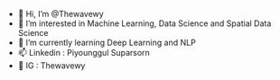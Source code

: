 - 👋 Hi, I’m @Thewavewy
- 👀 I’m interested in Machine Learning, Data Science and Spatial Data Science
- 🌱 I’m currently learning Deep Learning and NLP
- 📫 Linkedin : Piyounggul Suparsorn
- 🚀 IG : Thewavewy

<!---
Thewavewy/Thewavewy is a ✨ special ✨ repository because its `README.md` (this file) appears on your GitHub profile.
You can click the Preview link to take a look at your changes.
--->
